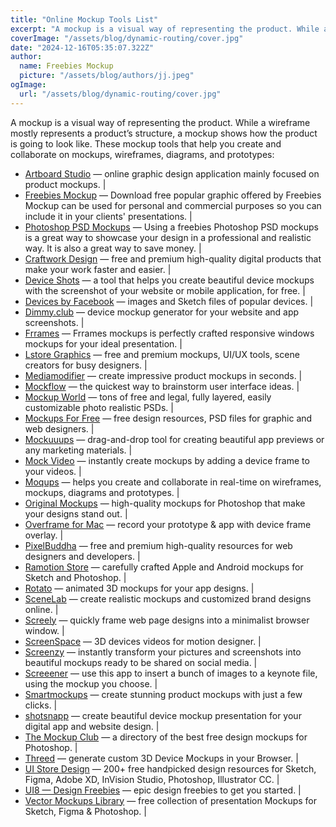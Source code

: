 ```yaml
---
title: "Online Mockup Tools List"
excerpt: "A mockup is a visual way of representing the product. While a wireframe mostly represents a product’s structure, a mockup shows how the product is going to look like. "
coverImage: "/assets/blog/dynamic-routing/cover.jpg"
date: "2024-12-16T05:35:07.322Z"
author:
  name: Freebies Mockup
  picture: "/assets/blog/authors/jj.jpeg"
ogImage:
  url: "/assets/blog/dynamic-routing/cover.jpg"
---
```


A mockup is a visual way of representing the product. While a wireframe mostly represents a product’s structure, a mockup shows how the product is going to look like. These mockup tools that help you create and collaborate on mockups, wireframes, diagrams, and prototypes:

- [Artboard Studio](https://artboard.studio/) — online graphic design application mainly focused on product mockups. |
- [Freebies Mockup](https://www.freebiesmockup.com/) — Download free popular graphic offered by Freebies Mockup can be used for personal and commercial purposes so you can include it in your clients' presentations. |
- [Photoshop PSD Mockups](https://www.photoshopvideotutorial.com/) — Using a freebies Photoshop PSD mockups is a great way to showcase your design in a professional and realistic way. It is also a great way to save money. |
- [Craftwork Design](https://craftwork.design/) — free and premium high-quality digital products that make your work faster and easier. |
- [Device Shots](https://deviceshots.com) — a tool that helps you create beautiful device mockups with the screenshot of your website or mobile application, for free. |
- [Devices by Facebook](https://facebook.design/devices) — images and Sketch files of popular devices. |
- [Dimmy.club](https://dimmy.club/) — device mockup generator for your website and app screenshots. |
- [Frrames](https://frrames.com/) — Frrames mockups is perfectly crafted responsive windows mockups for your ideal presentation. |
- [Lstore Graphics](https://www.ls.graphics/) — free and premium mockups, UI/UX tools, scene creators for busy designers. |
- [Mediamodifier](https://mediamodifier.com) — create impressive product mockups in seconds. |
- [Mockflow](https://www.mockflow.com/) — the quickest way to brainstorm user interface ideas. |
- [Mockup World](https://www.mockupworld.co/) — tons of free and legal, fully layered, easily customizable photo realistic PSDs. |
- [Mockups For Free](https://mockupsforfree.com/) — free design resources, PSD files for graphic and web designers. |
- [Mockuuups](https://mockuuups.studio/) — drag-and-drop tool for creating beautiful app previews or any marketing materials. |
- [Mock Video](https://www.mock.video/) — instantly create mockups by adding a device frame to your videos. |
- [Moqups](https://moqups.com/) — helps you create and collaborate in real-time on wireframes, mockups, diagrams and prototypes. |
- [Original Mockups](https://originalmockups.com/) — high-quality mockups for Photoshop that make your designs stand out. |
- [Overframe for Mac](https://overframe.xyz/) — record your prototype & app with device frame overlay. |
- [PixelBuddha](https://pixelbuddha.net/) — free and premium high-quality resources for web designers and developers. |
- [Ramotion Store](https://store.ramotion.com/) — carefully crafted Apple and Android mockups for Sketch and Photoshop. |
- [Rotato](https://www.rotato.xyz/) — animated 3D mockups for your app designs.  |
- [SceneLab](https://scenelab.io) — create realistic mockups and customized brand designs online. |
- [Screely](https://www.screely.com/) — quickly frame web page designs into a minimalist browser window. |
- [ScreenSpace](https://www.screenspace.io/) — 3D devices videos for motion designer. |
- [Screenzy](https://screenzy.io) — instantly transform your pictures and screenshots into beautiful mockups ready to be shared on social media.  |
- [Screeener](https://github.com/zehfernandes/screeener) — use this app to insert a bunch of images to a keynote file, using the mockup you choose. |
- [Smartmockups](https://smartmockups.com/) — create stunning product mockups with just a few clicks. |
- [shotsnapp](https://shotsnapp.com/) — create beautiful device mockup presentation for your digital app and website design. |
- [The Mockup Club](https://themockup.club/) — a directory of the best free design mockups for Photoshop. |
- [Threed](http://threed.io/) — generate custom 3D Device Mockups in your Browser. |
- [UI Store Design](https://www.uistore.design/) — 200+ free handpicked design resources for Sketch, Figma, Adobe XD, InVision Studio, Photoshop, Illustrator CC.  |
- [UI8 — Design Freebies](https://ui8.net/category/freebies) — epic design freebies to get you started. |
- [Vector Mockups Library](https://mockups.kkuistore.com/) — free collection of presentation Mockups for Sketch, Figma & Photoshop.  |
